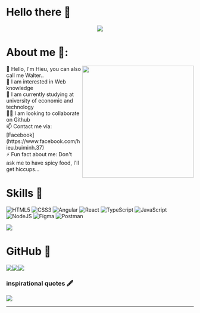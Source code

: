 # Hello there 👋

<div align='center'><img src="https://i.postimg.cc/nnMr1ydF/My-CV.png"/></div>

# About me 🔮:
<img align="right" width="300" src="https://64.media.tumblr.com/0ef33bc5da2302250e8e957b5d82b1dd/dd627f1450762e3c-62/s640x960/a8b1ac295bc748f3541f0aed7a5a85a365794bd2.gif"/>
👋 Hello, I'm Hieu, you can also call me Walter..<br>
👀 I am interested in Web knowledge<br>
🌱 I am currently studying at university of economic and technology<br>
🐱‍👓 I am looking to collaborate on Github<br>
📫 Contact me via: [Facebook](https://www.facebook.com/hieu.buiminh.37)<br>
⚡ Fun fact about me: Don't ask me to have spicy food, I'll get hiccups...
  

<!-- ## 🌐 Socials:
[![Facebook](https://img.shields.io/badge/Facebook-%231877F2.svg?logo=Facebook&logoColor=white)](https://facebook.com/https://www.facebook.com/hieu.buiminh.37) -->

# Skills 🥊
![HTML5](https://img.shields.io/badge/html5-%23E34F26.svg?style=for-the-badge&logo=html5&logoColor=white) ![CSS3](https://img.shields.io/badge/css3-%231572B6.svg?style=for-the-badge&logo=css3&logoColor=white) ![Angular](https://img.shields.io/badge/angular-%23DD0031.svg?style=for-the-badge&logo=angular&logoColor=white) ![React](https://img.shields.io/badge/react-%2320232a.svg?style=for-the-badge&logo=react&logoColor=%2361DAFB) ![TypeScript](https://img.shields.io/badge/typescript-%23007ACC.svg?style=for-the-badge&logo=typescript&logoColor=white) ![JavaScript](https://img.shields.io/badge/javascript-%23323330.svg?style=for-the-badge&logo=javascript&logoColor=%23F7DF1E) ![NodeJS](https://img.shields.io/badge/node.js-6DA55F?style=for-the-badge&logo=node.js&logoColor=white) 	![Figma](https://img.shields.io/badge/figma-%23F24E1E.svg?style=for-the-badge&logo=figma&logoColor=white) ![Postman](https://img.shields.io/badge/Postman-FF6C37?style=for-the-badge&logo=postman&logoColor=white)

[![](https://visitcount.itsvg.in/api?id=cowabunga888&icon=7&color=0)](https://visitcount.itsvg.in)

# GitHub 📌
<!-- ![](https://github-readme-stats.vercel.app/api?username=cowabunga888&theme=tokyonight&hide_border=false&include_all_commits=false&count_private=false)<br/>
![](https://github-readme-streak-stats.herokuapp.com/?user=cowabunga888&theme=tokyonight&hide_border=false)<br/>
![](https://github-readme-stats.vercel.app/api/top-langs/?username=cowabunga888&theme=tokyonight&hide_border=false&include_all_commits=false&count_private=false&layout=compact) -->

<div align="center">
  <div style="display: flex;">
    <img src="https://github-readme-stats.vercel.app/api?username=cowabunga888&theme=tokyonight&hide_border=false&include_all_commits=false&count_private=false" />
    <img src="https://github-readme-streak-stats.herokuapp.com/?user=cowabunga888&theme=tokyonight&hide_border=false"/>
    <img src="https://github-readme-stats.vercel.app/api/top-langs/?username=cowabunga888&theme=tokyonight&hide_border=false&include_all_commits=false&count_private=false&layout=compact"/>
  </div>
</div>

### inspirational quotes 🖋
<div align="center">
  <div style="display: flex;">
    <img src="https://quotes-github-readme.vercel.app/api?type=vetical&theme=merko" />
  </div>
</div>

---

<!-- Proudly created with GPRM ( https://gprm.itsvg.in ) -->
